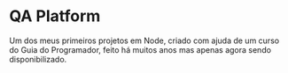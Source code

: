 # QA Platform
 Um dos meus primeiros projetos em Node, criado com ajuda de um curso do Guia do Programador, feito há muitos anos mas apenas agora sendo disponibilizado.
